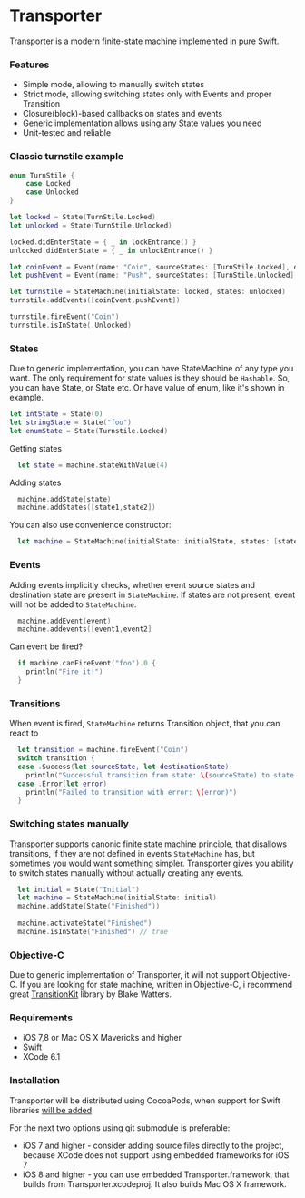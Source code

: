 Transporter 
==================

Transporter is a modern finite-state machine implemented in pure Swift. 

### Features

* Simple mode, allowing to manually switch states
* Strict mode, allowing switching states only with Events and proper Transition
* Closure(block)-based callbacks on states and events
* Generic implementation allows using any State values you need
* Unit-tested and reliable

### Classic turnstile example

```swift
enum TurnStile {
    case Locked
    case Unlocked
}

let locked = State(TurnStile.Locked)
let unlocked = State(TurnStile.Unlocked)

locked.didEnterState = { _ in lockEntrance() }
unlocked.didEnterState = { _ in unlockEntrance() }

let coinEvent = Event(name: "Coin", sourceStates: [TurnStile.Locked], destinationState: TurnStile.Unlocked)
let pushEvent = Event(name: "Push", sourceStates: [TurnStile.Unlocked], destinationState: TurnStile.Locked)

let turnstile = StateMachine(initialState: locked, states: unlocked)
turnstile.addEvents([coinEvent,pushEvent])

turnstile.fireEvent("Coin")
turnstile.isInState(.Unlocked)
```

### States

Due to generic implementation, you can have StateMachine of any type you want. The only requirement for state values is they should be `Hashable`. So, you can have State<Int>, or State<String> etc. Or have value of enum, like it's shown in example.

```swift
let intState = State(0)
let stringState = State("foo")
let enumState = State(Turnstile.Locked)
```

Getting states 

```swift
  let state = machine.stateWithValue(4)
```

Adding states

```swift
  machine.addState(state)
  machine.addStates([state1,state2])
```

You can also use convenience constructor:

```swift
  let machine = StateMachine(initialState: initialState, states: [state1,state2])
```

### Events

Adding events implicitly checks, whether event source states and destination state are present in `StateMachine`. If states are not present, event will not be added to `StateMachine`.

```swift
  machine.addEvent(event)
  machine.addevents([event1,event2]
```

Can event be fired?

```swift
  if machine.canFireEvent("foo").0 {
    println("Fire it!")
  }
```

### Transitions

When event is fired, `StateMachine` returns Transition object, that you can react to

```swift
  let transition = machine.fireEvent("Coin")
  switch transition {
  case .Success(let sourceState, let destinationState):
    println("Successful transition from state: \(sourceState) to state: \(destinationState)")
  case .Error(let error)
    println("Failed to transition with error: \(error)")
  }
```

### Switching states manually

Transporter supports canonic finite state machine principle, that disallows transitions, if they are not defined in events `StateMachine` has, but sometimes you would want something simpler. Transporter gives you ability to switch states manually without actually creating any events.

```swift
  let initial = State("Initial")
  let machine = StateMachine(initialState: initial)
  machine.addState(State("Finished"))
  
  machine.activateState("Finished")
  machine.isInState("Finished") // true
```

### Objective-C

Due to generic implementation of Transporter, it will not support Objective-C. If you are looking for state machine, written in Objective-C, i recommend great [TransitionKit](https://github.com/blakewatters/TransitionKit) library by Blake Watters. 

### Requirements

* iOS 7,8 or Mac OS X Mavericks and higher
* Swift
* XCode 6.1

### Installation

Transporter will be distributed using CocoaPods, when support for Swift libraries [will be added](https://github.com/CocoaPods/CocoaPods/issues/2272)

For the next two options using git submodule is preferable:

* iOS 7 and higher - consider adding source files directly to the project, because XCode does not support using embedded frameworks for iOS 7
* iOS 8 and higher - you can use embedded Transporter.framework, that builds from Transporter.xcodeproj. It also builds Mac OS X framework.

